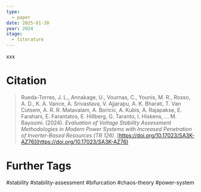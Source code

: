 ```yaml
---
type:
  - paper
date: 2025-01-30
year: 2024
stage:
  - literature
---
```

xxx
# Citation
> Rueda-Torres, J. L., Annakage, U., Vournas, C., Younis, M. R., Rosso, A. D., K. A. Vance, A. Srivastava, V. Ajjarapu, A. K. Bharati, T. Van Cutsem, A. R. R. Matavalam, A. Boricic, A. Kubis, A. Rajapakse, E. Farahani, E. Farantatos, E. Hillberg, G. Taranto, I. Hiskens, … M. Bayoumi. (2024). _Evaluation of Voltage Stability Assessment Methodologies in Modern Power Systems with Increased Penetration of Inverter-Based Resources (TR 126)_. [https://doi.org/10.17023/SA3K-AZ76](https://doi.org/10.17023/SA3K-AZ76)
# Further Tags
#stability #stability-assessment #bifurcation #chaos-theory #power-system 